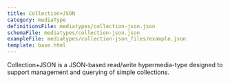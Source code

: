 ```yaml
---
title: Collection+JSON
category: mediaType
definitionsFile: mediatypes/collection-json.json
schemaFile: mediatypes/collection-json.json
exampleFile: mediatypes/collection-json_files/example.json
template: base.html
---
```


Collection+JSON is a JSON-based read/write hypermedia-type designed to support management and querying of simple collections.
